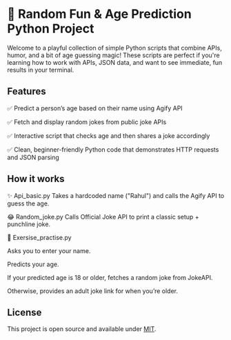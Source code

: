 
# 🎉 Random Fun & Age Prediction Python Project

Welcome to a playful collection of simple Python scripts that combine APIs, humor, and a bit of age guessing magic!
These scripts are perfect if you're learning how to work with APIs, JSON data, and want to see immediate, fun results in your terminal.




## Features
✅ Predict a person’s age based on their name using Agify API

✅ Fetch and display random jokes from public joke APIs

✅ Interactive script that checks age and then shares a joke accordingly

✅ Clean, beginner-friendly Python code that demonstrates HTTP requests and JSON parsing


## How it works
✨ Api_basic.py
Takes a hardcoded name ("Rahul") and calls the Agify API to guess the age.

😂 Random_joke.py
Calls Official Joke API to print a classic setup + punchline joke.

🧪 Exersise_practise.py

Asks you to enter your name.

Predicts your age.

If your predicted age is 18 or older, fetches a random joke from JokeAPI.

Otherwise, provides an adult joke link for when you’re older.


## License

This project is open source and available under [MIT](https://choosealicense.com/licenses/mit/).

